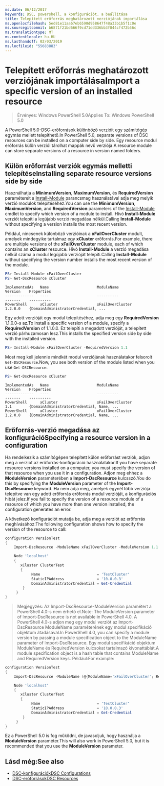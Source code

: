 ```yaml
---
ms.date: 06/12/2017
keywords: DSC, powershell, a konfigurációt, a beállítása
title: Telepített erőforrás meghatározott verziójának importálása
ms.openlocfilehash: 5ed81e11aa67eb6590d958647f48a33b1b5f1c0e
ms.sourcegitcommit: b6871f21bd666f9cd71dd336bb3f844cf472b56c
ms.translationtype: MT
ms.contentlocale: hu-HU
ms.lasthandoff: 02/03/2019
ms.locfileid: "55683883"
---
```

# <a name="import-a-specific-version-of-an-installed-resource"></a><span data-ttu-id="ef7aa-103">Telepített erőforrás meghatározott verziójának importálása</span><span class="sxs-lookup"><span data-stu-id="ef7aa-103">Import a specific version of an installed resource</span></span>

> <span data-ttu-id="ef7aa-104">Érvényes: Windows PowerShell 5.0</span><span class="sxs-lookup"><span data-stu-id="ef7aa-104">Applies To: Windows PowerShell 5.0</span></span>

<span data-ttu-id="ef7aa-105">A PowerShell 5.0-DSC-erőforrások különböző verzióit egy számítógép egymás mellett telepíthető.</span><span class="sxs-lookup"><span data-stu-id="ef7aa-105">In PowerShell 5.0, separate versions of DSC resources can be installed on a computer side by side.</span></span> <span data-ttu-id="ef7aa-106">Egy resource modul erőforrás külön verziói tárolhat mappák nevű verziója.</span><span class="sxs-lookup"><span data-stu-id="ef7aa-106">A resource module can store separate versions of a resource in version named folders.</span></span>

## <a name="installing-separate-resource-versions-side-by-side"></a><span data-ttu-id="ef7aa-107">Külön erőforrást verziók egymás melletti telepítése</span><span class="sxs-lookup"><span data-stu-id="ef7aa-107">Installing separate resource versions side by side</span></span>

<span data-ttu-id="ef7aa-108">Használhatja a **MinimumVersion**, **MaximumVersion**, és **RequiredVersion** paramétereit a [Install-Module](/powershell/module/PowershellGet/Install-Module) parancsmag használatával adja meg melyik verzió modulok telepítéséhez.</span><span class="sxs-lookup"><span data-stu-id="ef7aa-108">You can use the **MinimumVersion**, **MaximumVersion**, and **RequiredVersion** parameters of the [Install-Module](/powershell/module/PowershellGet/Install-Module) cmdlet to specify which version of a module to install.</span></span> <span data-ttu-id="ef7aa-109">Hívó **Install-Module** verziót telepíti a legújabb verzió megadása nélkül.</span><span class="sxs-lookup"><span data-stu-id="ef7aa-109">Calling **Install-Module** without specifying a version installs the most recent version.</span></span>

<span data-ttu-id="ef7aa-110">Például, nincsenek különböző verzióinak a **xFailOverCluster** modult, amelyek mindegyike tartalmaz egy **xCluster** erőforrás.</span><span class="sxs-lookup"><span data-stu-id="ef7aa-110">For example, there are multiple versions of the **xFailOverCluster** module, each of which contains an **xCluster** resource.</span></span> <span data-ttu-id="ef7aa-111">Hívó **Install-Module** a verzió megadása nélkül száma a modul legújabb verzióját telepíti.</span><span class="sxs-lookup"><span data-stu-id="ef7aa-111">Calling **Install-Module** without specifying the version number installs the most recent version of the module.</span></span>

```powershell
PS> Install-Module xFailOverCluster
PS> Get-DscResource xCluster
```

```output
ImplementedAs   Name                      ModuleName                     Version    Properties
-------------   ----                      ----------                     -------    ----------
PowerShell      xCluster                  xFailOverCluster               1.2.0.0    {DomainAdministratorCredential, ...
```

<span data-ttu-id="ef7aa-112">Egy adott verzióját egy modul telepítéséhez, adja meg egy **RequiredVersion** 1.1.0.0-s az.</span><span class="sxs-lookup"><span data-stu-id="ef7aa-112">To install a specific version of a module, specify a **RequiredVersion** of 1.1.0.0.</span></span> <span data-ttu-id="ef7aa-113">Ez telepíti a megadott verzióját, a telepített verzió párhuzamosan lesz.</span><span class="sxs-lookup"><span data-stu-id="ef7aa-113">This installs the specified version side by side with the installed version.</span></span>

```powershell
PS> Install-Module xFailOverCluster -RequiredVersion 1.1
```

<span data-ttu-id="ef7aa-114">Most meg kell jelennie mindkét modul verziójának használatakor felsorolt `Get-DSCResource`.</span><span class="sxs-lookup"><span data-stu-id="ef7aa-114">Now, you see both version of the module listed when you use `Get-DSCResource`.</span></span>

```powershell
PS> Get-DscResource xCluster
```

```output
ImplementedAs   Name                      ModuleName                     Version    Properties
-------------   ----                      ----------                     -------    ----------
PowerShell      xCluster                  xFailOverCluster               1.1        {DomainAdministratorCredential, Name, ...
PowerShell      xCluster                  xFailOverCluster               1.2.0.0    {DomainAdministratorCredential, Name, ...
```

## <a name="specifying-a-resource-version-in-a-configuration"></a><span data-ttu-id="ef7aa-115">Erőforrás-verzió megadása az konfiguráció</span><span class="sxs-lookup"><span data-stu-id="ef7aa-115">Specifying a resource version in a configuration</span></span>

<span data-ttu-id="ef7aa-116">Ha rendelkezik a számítógépen telepített külön erőforrást verziók, adjon meg a verziót az erőforrás-konfiguráció használatakor.</span><span class="sxs-lookup"><span data-stu-id="ef7aa-116">If you have separate resource versions installed on a computer, you must specify the version of that resource when you use it in a configuration.</span></span> <span data-ttu-id="ef7aa-117">Adjon meg ehhez a **ModuleVersion** paraméterében a **Import-DscResource** kulcsszó.</span><span class="sxs-lookup"><span data-stu-id="ef7aa-117">You do this by specifying the **ModuleVersion** parameter of the **Import-DscResource** keyword.</span></span> <span data-ttu-id="ef7aa-118">Ha nem adja meg, amelyek egynél több verziója telepítve van egy adott erőforrás erőforrás modul verzióját, a konfigurációs hibát jelez.</span><span class="sxs-lookup"><span data-stu-id="ef7aa-118">If you fail to specify the version of a resource module of a resource of which you have more than one version installed, the configuration generates an error.</span></span>

<span data-ttu-id="ef7aa-119">A következő konfigurációt mutatja be, adja meg a verziót az erőforrás meghívásához:</span><span class="sxs-lookup"><span data-stu-id="ef7aa-119">The following configuration shows how to specify the version of the resource to call:</span></span>

```powershell
configuration VersionTest
{
    Import-DscResource -ModuleName xFailOverCluster -ModuleVersion 1.1

    Node 'localhost'
    {
       xCluster ClusterTest
       {
            Name                          = 'TestCluster'
            StaticIPAddress               = '10.0.0.3'
            DomainAdministratorCredential = Get-Credential
        }
     }
}
```

><span data-ttu-id="ef7aa-120">Megjegyzés: Az Import-DscResource-ModuleVersion paramétert a PowerShell 4.0-s nem érhető el.</span><span class="sxs-lookup"><span data-stu-id="ef7aa-120">Note: The ModuleVersion parameter of Import-DscResource is not available in PowerShell 4.0.</span></span> <span data-ttu-id="ef7aa-121">A PowerShell 4.0-s adjon meg egy modul verziót az Import-DscResource ModuleName paraméterének egy modul specifikáció objektum átadásával.</span><span class="sxs-lookup"><span data-stu-id="ef7aa-121">In PowerShell 4.0, you can specify a module version by passing a module specification object to the ModuleName parameter of Import-DscResource.</span></span> <span data-ttu-id="ef7aa-122">Egy modul specifikáció objektum ModuleName és RequiredVersion kulcsokat tartalmazó kivonattáblát.</span><span class="sxs-lookup"><span data-stu-id="ef7aa-122">A module specification object is a hash table that contains ModuleName and RequiredVersion  keys.</span></span> <span data-ttu-id="ef7aa-123">Például:</span><span class="sxs-lookup"><span data-stu-id="ef7aa-123">For example:</span></span>

```powershell
configuration VersionTest
{
    Import-DscResource -ModuleName (@{ModuleName='xFailOverCluster'; RequiredVersion='1.1'} )

    Node 'localhost'
    {
       xCluster ClusterTest
       {
            Name                          = 'TestCluster'
            StaticIPAddress               = '10.0.0.3'
            DomainAdministratorCredential = Get-Credential
        }
     }
}
```

<span data-ttu-id="ef7aa-124">Ez a PowerShell 5.0 is fog működni, de javasoljuk, hogy használja a **ModuleVersion** paraméter.</span><span class="sxs-lookup"><span data-stu-id="ef7aa-124">This will also work in PowerShell 5.0, but it is recommended that you use the **ModuleVersion** parameter.</span></span>

## <a name="see-also"></a><span data-ttu-id="ef7aa-125">Lásd még:</span><span class="sxs-lookup"><span data-stu-id="ef7aa-125">See also</span></span>

- [<span data-ttu-id="ef7aa-126">DSC-konfigurációk</span><span class="sxs-lookup"><span data-stu-id="ef7aa-126">DSC Configurations</span></span>](configurations.md)
- [<span data-ttu-id="ef7aa-127">DSC-erőforrások</span><span class="sxs-lookup"><span data-stu-id="ef7aa-127">DSC Resources</span></span>](../resources/resources.md)
